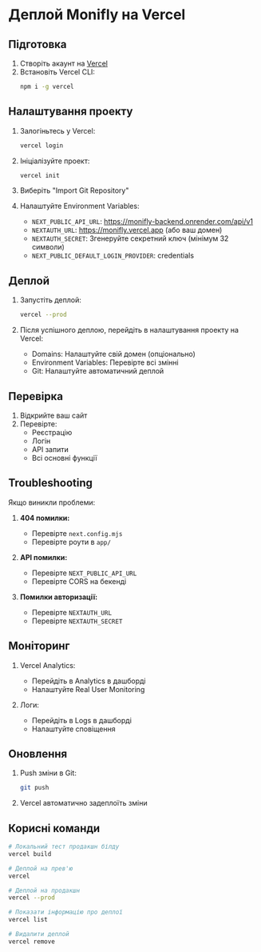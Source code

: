 # Деплой Monifly на Vercel

## Підготовка

1. Створіть акаунт на [Vercel](https://vercel.com)
2. Встановіть Vercel CLI:
   ```bash
   npm i -g vercel
   ```

## Налаштування проекту

1. Залогіньтесь у Vercel:

   ```bash
   vercel login
   ```

2. Ініціалізуйте проект:

   ```bash
   vercel init
   ```

3. Виберіть "Import Git Repository"

4. Налаштуйте Environment Variables:
   - `NEXT_PUBLIC_API_URL`: https://monifly-backend.onrender.com/api/v1
   - `NEXTAUTH_URL`: https://monifly.vercel.app (або ваш домен)
   - `NEXTAUTH_SECRET`: Згенеруйте секретний ключ (мінімум 32 символи)
   - `NEXT_PUBLIC_DEFAULT_LOGIN_PROVIDER`: credentials

## Деплой

1. Запустіть деплой:

   ```bash
   vercel --prod
   ```

2. Після успішного деплою, перейдіть в налаштування проекту на Vercel:
   - Domains: Налаштуйте свій домен (опціонально)
   - Environment Variables: Перевірте всі змінні
   - Git: Налаштуйте автоматичний деплой

## Перевірка

1. Відкрийте ваш сайт
2. Перевірте:
   - Реєстрацію
   - Логін
   - API запити
   - Всі основні функції

## Troubleshooting

Якщо виникли проблеми:

1. **404 помилки:**

   - Перевірте `next.config.mjs`
   - Перевірте роути в `app/`

2. **API помилки:**

   - Перевірте `NEXT_PUBLIC_API_URL`
   - Перевірте CORS на бекенді

3. **Помилки авторизації:**
   - Перевірте `NEXTAUTH_URL`
   - Перевірте `NEXTAUTH_SECRET`

## Моніторинг

1. Vercel Analytics:

   - Перейдіть в Analytics в дашборді
   - Налаштуйте Real User Monitoring

2. Логи:
   - Перейдіть в Logs в дашборді
   - Налаштуйте сповіщення

## Оновлення

1. Push зміни в Git:

   ```bash
   git push
   ```

2. Vercel автоматично задеплоїть зміни

## Корисні команди

```bash
# Локальний тест продакшн білду
vercel build

# Деплой на прев'ю
vercel

# Деплой на продакшн
vercel --prod

# Показати інформацію про деплої
vercel list

# Видалити деплой
vercel remove
```
